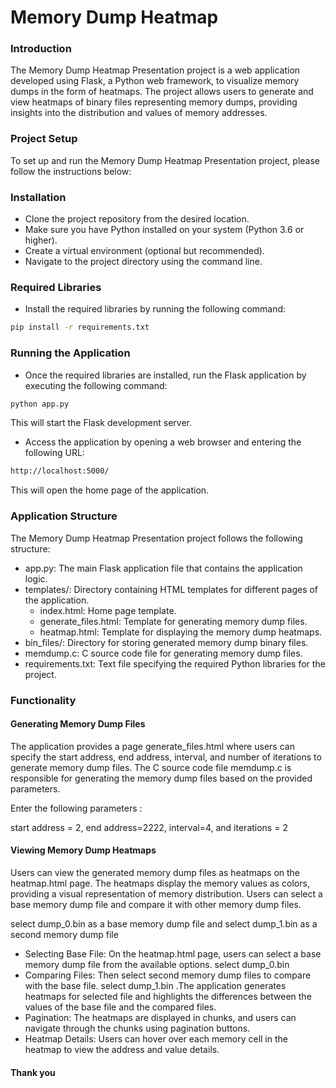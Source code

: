 # Memory Dump Heatmap
### Introduction
The Memory Dump Heatmap Presentation project is a web application developed using Flask, a Python web framework, to visualize memory dumps in the form of heatmaps. The project allows users to generate and view heatmaps of binary files representing memory dumps, providing insights into the distribution and values of memory addresses.
### Project Setup
To set up and run the Memory Dump Heatmap Presentation project, please follow the instructions below:

### Installation
* Clone the project repository from the desired location.
* Make sure you have Python installed on your system (Python 3.6 or higher).
* Create a virtual environment (optional but recommended).
* Navigate to the project directory using the command line.
### Required Libraries
* Install the required libraries by running the following command:
```bash
pip install -r requirements.txt
```
### Running the Application
* Once the required libraries are installed, run the Flask application by executing the following command:
```bash
python app.py
```
This will start the Flask development server.

* Access the application by opening a web browser and entering the following URL:
```bash
http://localhost:5000/
```
This will open the home page of the application.

### Application Structure
The Memory Dump Heatmap Presentation project follows the following structure:

* app.py: The main Flask application file that contains the application logic.
* templates/: Directory containing HTML templates for different pages of the application.
  * index.html: Home page template.
  * generate_files.html: Template for generating memory dump files.
  * heatmap.html: Template for displaying the memory dump heatmaps.
* bin_files/: Directory for storing generated memory dump binary files.
* memdump.c: C source code file for generating memory dump files.
* requirements.txt: Text file specifying the required Python libraries for the project.

### Functionality
#### Generating Memory Dump Files
The application provides a page generate_files.html where users can specify the start address, end address, interval, and number of iterations to generate memory dump files. The C source code file memdump.c is responsible for generating the memory dump files based on the provided parameters.

Enter the following parameters :

start address = 2, end address=2222, interval=4, and iterations = 2


#### Viewing Memory Dump Heatmaps
Users can view the generated memory dump files as heatmaps on the heatmap.html page. The heatmaps display the memory values as colors, providing a visual representation of memory distribution. Users can select a base memory dump file and compare it with other memory dump files.

select dump_0.bin as a base memory dump file and select dump_1.bin as a second memory dump file
* Selecting Base File: On the heatmap.html page, users can select a base memory dump file from the available options. select dump_0.bin 
* Comparing Files: Then select second memory dump files to compare with the base file. select dump_1.bin .The application generates heatmaps for selected file and highlights the differences between the values of the base file and the compared files.
* Pagination: The heatmaps are displayed in chunks, and users can navigate through the chunks using pagination buttons.
* Heatmap Details: Users can hover over each memory cell in the heatmap to view the address and value details.

#### Thank you 
